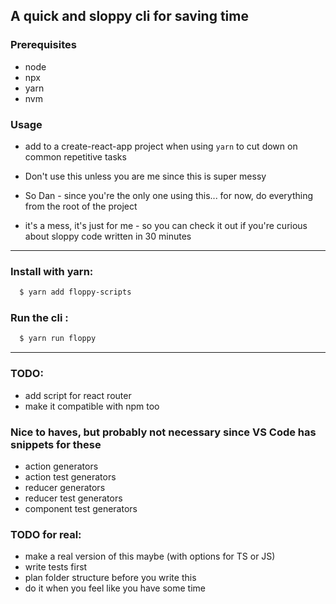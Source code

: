 ## A quick and sloppy cli for saving time

### Prerequisites

- node
- npx
- yarn
- nvm

### Usage

- add to a create-react-app project when using `yarn` to cut down on common repetitive tasks

- Don't use this unless you are me since this is super messy
- So Dan - since you're the only one using this... for now, do everything from the root of the project
- it's a mess, it's just for me - so you can check it out if you're curious about sloppy code written in 30 minutes

---

### Install with yarn:

```sh
  $ yarn add floppy-scripts
```

### Run the cli :

```sh
  $ yarn run floppy
```

---

### TODO:

- add script for react router
- make it compatible with npm too

### Nice to haves, but probably not necessary since VS Code has snippets for these

- action generators
- action test generators
- reducer generators
- reducer test generators
- component test generators

### TODO for real:

- make a real version of this maybe (with options for TS or JS)
- write tests first
- plan folder structure before you write this
- do it when you feel like you have some time
